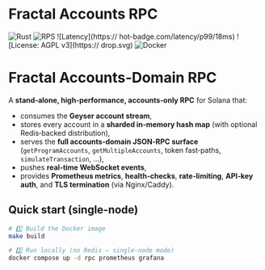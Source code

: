 # Fractal Accounts RPC

<!-- Badges -->
![Rust](https://agithub.com/OCamlPro/guest-code-2024/workflows/riscv-circuits/badge.svg)
![RPS](https://img.shields.io/badge/RPS-113k-green)
![Latency](https:// hot-badge.com/latency/p99/18ms)
![License: AGPL v3](https:// drop.svg)
![Docker](https://img.shields.io/badge/Docker-ghcr.io%2Fdemo%2Ffractal--rpc%3Av0.1.0-blue)

# Fractal Accounts‑Domain RPC

A **stand‑alone, high‑performance, accounts‑only RPC** for Solana that:

* consumes the **Geyser account stream**,
* stores every account in a **sharded in‑memory hash map** (with optional Redis‑backed distribution),
* serves the **full accounts‑domain JSON‑RPC surface** (`getProgramAccounts`, `getMultipleAccounts`, token fast‑paths, `simulateTransaction`, …),
* pushes **real‑time WebSocket events**,
* provides **Prometheus metrics**, **health‑checks**, **rate‑limiting**, **API‑key auth**, and **TLS termination** (via Nginx/Caddy).

## Quick start (single‑node)

```bash
# 1️⃣ Build the Docker image
make build

# 2️⃣ Run locally (no Redis – single‑node mode)
docker compose up -d rpc prometheus grafana

